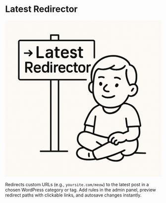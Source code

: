# Latest Redirector

![](lr.png)

Redirects custom URLs (e.g., `yoursite.com/meow`) to the latest post in a chosen WordPress category or tag. Add rules in the admin panel, preview redirect paths with clickable links, and autosave changes instantly.
